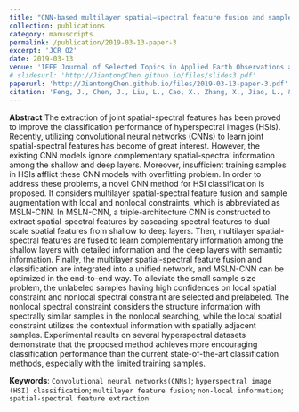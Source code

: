 ```yaml
---
title: "CNN-based multilayer spatial–spectral feature fusion and sample augmentation with local and nonlocal constraints for hyperspectral image classification"
collection: publications
category: manuscripts
permalink: /publication/2019-03-13-paper-3
excerpt: 'JCR Q2'
date: 2019-03-13
venue: 'IEEE Journal of Selected Topics in Applied Earth Observations and Remote Sensing'
# slidesurl: 'http://JiantongChen.github.io/files/slides3.pdf'
paperurl: 'http://JiantongChen.github.io/files/2019-03-13-paper-3.pdf'
citation: 'Feng, J., Chen, J., Liu, L., Cao, X., Zhang, X., Jiao, L., & Yu, T. (2019). CNN-based multilayer spatial–spectral feature fusion and sample augmentation with local and nonlocal constraints for hyperspectral image classification. IEEE Journal of Selected Topics in Applied Earth Observations and Remote Sensing, 12(4), 1299-1313.'
---
```

**Abstract**
The extraction of joint spatial-spectral features has been proved to improve the classification performance of hyperspectral images (HSIs). Recently, utilizing convolutional neural networks (CNNs) to learn joint spatial-spectral features has become of great interest. However, the existing CNN models ignore complementary spatial-spectral information among the shallow and deep layers. Moreover, insufficient training samples in HSIs afflict these CNN models with overfitting problem. In order to address these problems, a novel CNN method for HSI classification is proposed. It considers multilayer spatial-spectral feature fusion and sample augmentation with local and nonlocal constraints, which is abbreviated as MSLN-CNN. In MSLN-CNN, a triple-architecture CNN is constructed to extract spatial-spectral features by cascading spectral features to dual-scale spatial features from shallow to deep layers. Then, multilayer spatial-spectral features are fused to learn complementary information among the shallow layers with detailed information and the deep layers with semantic information. Finally, the multilayer spatial-spectral feature fusion and classification are integrated into a unified network, and MSLN-CNN can be optimized in the end-to-end way. To alleviate the small sample size problem, the unlabeled samples having high confidences on local spatial constraint and nonlocal spectral constraint are selected and prelabeled. The nonlocal spectral constraint considers the structure information with spectrally similar samples in the nonlocal searching, while the local spatial constraint utilizes the contextual information with spatially adjacent samples. Experimental results on several hyperspectral datasets demonstrate that the proposed method achieves more encouraging classification performance than the current state-of-the-art classification methods, especially with the limited training samples.  
  
**Keywords**: `Convolutional neural networks(CNNs)`; `hyperspectral image (HSI) classification`; `multilayer feature fusion`; `non-local information`; `spatial-spectral feature extraction`